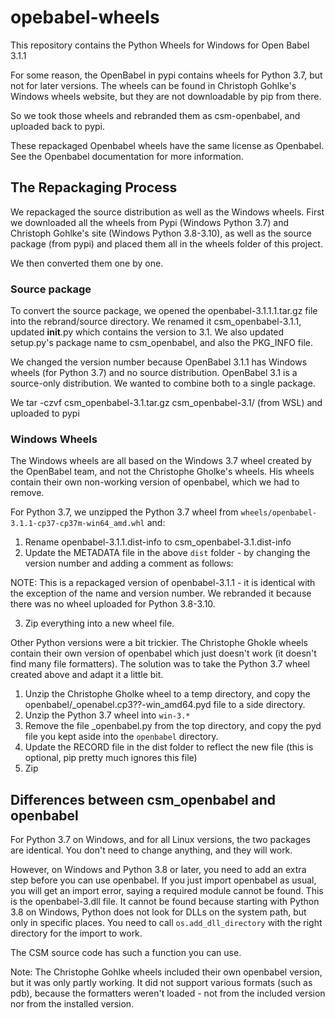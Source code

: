 # opebabel-wheels
This repository contains the Python Wheels for Windows for Open Babel 3.1.1

For some reason, the OpenBabel in pypi contains wheels for Python 3.7, but not for later versions. The wheels can be found in Christoph Gohlke's Windows wheels website, but they are not downloadable by pip from there.

So we took those wheels and rebranded them as csm-openbabel, and uploaded back to pypi.

These repackaged Openbabel wheels have the same license as Openbabel. See the Openbabel documentation for more information.

## The Repackaging Process

We repackaged the source distribution as well as the Windows wheels. First we downloaded all the wheels from Pypi (Windows Python 3.7) and Christoph Gohlke's site (Windows Python 3.8-3.10), as well as the source package (from pypi) and placed them all in the wheels folder of this project.

We then converted them one by one.

### Source package
To convert the source package, we opened the openbabel-3.1.1.1.tar.gz file into the rebrand/source directory. We renamed it csm_openbabel-3.1.1, updated __init__.py which contains the version to 3.1. We also updated setup.py's package name to csm_openbabel, and also the PKG_INFO file.

We changed the version number because OpenBabel 3.1.1 has Windows wheels (for Python 3.7) and no source distribution. OpenBabel 3.1 is a source-only distribution. We wanted to combine both to a single package.

We tar -czvf csm_openbabel-3.1.tar.gz csm_openbabel-3.1/ (from WSL) and uploaded to pypi

### Windows Wheels
The Windows wheels are all based on the Windows 3.7 wheel created by the OpenBabel team, and not the Christophe Gholke's wheels. His wheels contain their own non-working version of openbabel, which we had to remove.

For Python 3.7, we unzipped the Python 3.7 wheel from `wheels/openbabel-3.1.1-cp37-cp37m-win64_amd.whl` and:

1. Rename openbabel-3.1.1.dist-info to csm_openbabel-3.1.dist-info
2. Update the METADATA file in the above `dist` folder - by changing the version number and adding a comment as follows:

NOTE: This is a repackaged version of openbabel-3.1.1 - it is identical 
with the exception of the name and version number. We rebranded it because there was no wheel
uploaded for Python 3.8-3.10.

3. Zip everything into a new wheel file.

Other Python versions were a bit trickier. The Christophe Ghokle wheels contain their own version of openbabel which just doesn't work (it doesn't find many file formatters). The solution was to take the Python 3.7 wheel created above and adapt it a little bit.

1. Unzip the Christophe Gholke wheel to a temp directory, and copy the openbabel/_openabel.cp3??-win_amd64.pyd file to a side directory.
2. Unzip the Python 3.7 wheel into `win-3.*`
3. Remove the file _openbabel.py from the top directory, and copy the pyd file you kept aside into the `openbabel` directory.
4. Update the RECORD file in the dist folder to reflect the new file (this is optional, pip pretty much ignores this file)
5. Zip

## Differences between csm_openbabel and openbabel
For Python 3.7 on Windows, and for all Linux versions, the two packages are identical. You don't need to change anything, and they will work.

However, on Windows and Python 3.8 or later, you need to add an extra step before you can use openbabel. If you just import openbabel as usual, you will get an import error, saying a required module cannot be found. This is the openbabel-3.dll file. It cannot be found because starting with Python 3.8 on Windows, Python does not look for DLLs on the system path, but only in specific places. You need to call `os.add_dll_directory` with the right directory for the import to work.

The CSM source code has such a function you can use.

Note: The Christophe Gohlke wheels included their own openbabel version, but it was only partly working. It did not support various formats (such as pdb), because the formatters weren't loaded - not from the included version nor from the installed version.

